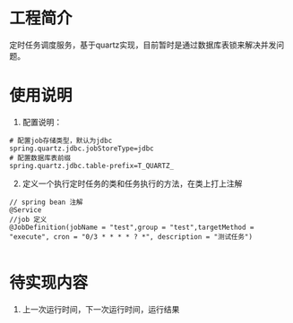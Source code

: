 # 工程简介
定时任务调度服务，基于quartz实现，目前暂时是通过数据库表锁来解决并发问题。

# 使用说明
 
1. 配置说明：
  ``````
# 配置job存储类型，默认为jdbc
spring.quartz.jdbc.jobStoreType=jdbc  
# 配置数据库表前缀
spring.quartz.jdbc.table-prefix=T_QUARTZ_
  
  ``````
2. 定义一个执行定时任务的类和任务执行的方法，在类上打上注解
```
// spring bean 注解
@Service 
//job 定义
@JobDefinition(jobName = "test",group = "test",targetMethod = "execute", cron = "0/3 * * * * ? *", description = "测试任务")
   
```


# 待实现内容

1. 上一次运行时间，下一次运行时间，运行结果
